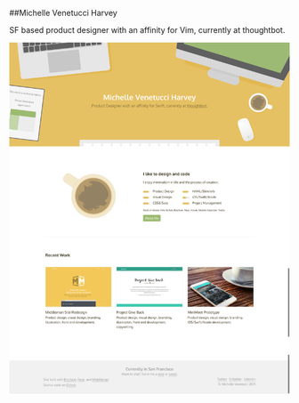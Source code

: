 ##Michelle Venetucci Harvey

SF based product designer with an affinity for Vim, currently at thoughtbot.

![landing](source/images/site-landing.png)
